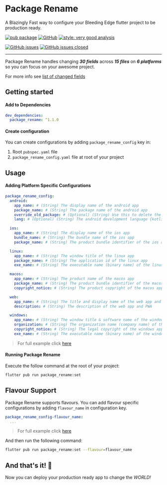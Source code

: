 # Package Rename

A Blazingly Fast way to configure your Bleeding Edge flutter project to be production ready.

[![pub package][package_svg]](https://pub.dev/packages/package_rename)
[![GitHub][license_svg]](LICENSE)
[![style: very good analysis][lints_svg]](https://pub.dev/packages/very_good_analysis)

[![GitHub issues][issues_svg]](https://github.com/OutdatedGuy/package_rename/issues)
[![GitHub issues closed][issues_closed_svg]](https://github.com/OutdatedGuy/package_rename/issues?q=is%3Aissue+is%3Aclosed)

<hr />

Package Rename handles changing **_30 fields_** across **_15 files_** on **_6 platforms_** so you can focus on your awesome project.

For more info see [list of changed fields](CHANGED_FIELDS.md)

## Getting started

#### Add to Dependencies

```yaml
dev_dependencies:
  package_rename: ^1.1.0
```

#### Create configuration

You can create configurations by adding `package_rename_config` key in:

1. Root `pubspec.yaml` file
1. `package_rename_config.yaml` file at root of your project

## Usage

#### Adding Platform Specific Configurations

```yaml
package_rename_config:
  android:
    app_name: # (String) The display name of the android app
    package_name: # (String) The package name of the android app
    override_old_package: # (Optional) (String) Use this to delete the old folder structure of MainActivity or to use the existing code with the new package name
    lang: # (Optional) (String) The android development language {kotlin(default) or java}

  ios:
    app_name: # (String) The display name of the ios app
    bundle_name: # (String) The bundle name of the ios app
    package_name: # (String) The product bundle identifier of the ios app

  linux:
    app_name: # (String) The window title of the linux app
    package_name: # (String) The application id of the linux app
    exe_name: # (String) The executable name (binary name) of the linux app

  macos:
    app_name: # (String) The product name of the macos app
    package_name: # (String) The product bundle identifier of the macos app
    copyright_notice: # (String) The product copyright of the macos app

  web:
    app_name: # (String) The title and display name of the web app and PWA
    description: # (String) The description of the web app and PWA

  windows:
    app_name: # (String) The window title & software name of the windows app
    organization: # (String) The organization name (company name) of the windows app
    copyright_notice: # (String) The legal copyright of the windows app
    exe_name: # (String) The executable name (binary name) of the windows app
```

> For full example click [here](example/example.md#default-configuration)

#### Running Package Rename

Execute the follow command at the root of your project:

```bash
flutter pub run package_rename:set
```

## Flavour Support

Package Rename supports flavours. You can add flavour specific configurations by adding `flavour_name` in configuration key.

```yaml
package_rename_config-flavour_name:
  ...
```

> For full example click [here](example/example.md#flavour-configuration)

And then run the following command:

```bash
flutter pub run package_rename:set --flavour=flavour_name
```


## And that's it! 🎉

Now you can deploy your production ready app to change the _WORLD!_

<!-- Badges URLs -->

[package_svg]: https://img.shields.io/pub/v/package_rename.svg?color=blueviolet
[license_svg]: https://img.shields.io/github/license/OutdatedGuy/package_rename.svg?color=purple
[lints_svg]: https://img.shields.io/badge/style-very_good_analysis-B22C89.svg
[issues_svg]: https://img.shields.io/github/issues/OutdatedGuy/package_rename.svg
[issues_closed_svg]: https://img.shields.io/github/issues-closed/OutdatedGuy/package_rename.svg?color=green
